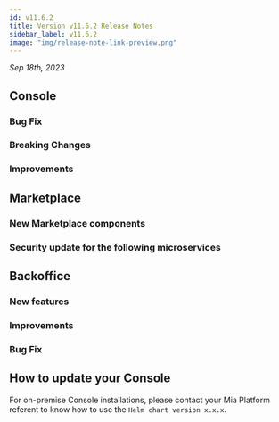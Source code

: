 ```yaml
---
id: v11.6.2
title: Version v11.6.2 Release Notes
sidebar_label: v11.6.2
image: "img/release-note-link-preview.png"
---
```


_Sep 18th, 2023_

## Console

### Bug Fix

### Breaking Changes

### Improvements

## Marketplace

### New Marketplace components

### Security update for the following microservices


## Backoffice

### New features

### Improvements

### Bug Fix

## How to update your Console

For on-premise Console installations, please contact your Mia Platform referent to know how to use the `Helm chart version x.x.x`.